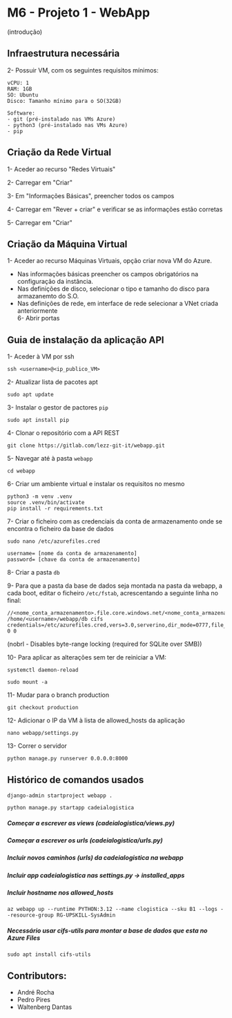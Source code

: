# M6 - Projeto 1 - WebApp

(introdução)

## Infraestrutura necessária

2- Possuir VM, com os seguintes requisitos mínimos:

    vCPU: 1
    RAM: 1GB
    SO: Ubuntu
    Disco: Tamanho mínimo para o SO(32GB)

    Software: 
    - git (pré-instalado nas VMs Azure)
    - python3 (pré-instalado nas VMs Azure)
    - pip

## Criação da Rede Virtual
1- Aceder ao recurso "Redes Virtuais"

2- Carregar em "Criar"

3- Em "Informações Básicas", preencher todos os campos

4- Carregar em "Rever + criar" e verificar se as informações estão corretas

5- Carregar em "Criar"

## Criação da Máquina Virtual

1- Aceder ao recurso Máquinas Virtuais, opção criar nova VM do Azure.

 - Nas informações básicas preencher os campos obrigatórios na configuração da instância.
 - Nas definições de disco, selecionar o tipo e tamanho do disco para armazanemto do S.O.
 - Nas definições de rede, em interface de rede selecionar a VNet criada anteriormente  
6- Abrir portas

## Guia de instalação da aplicação API

1- Aceder à VM por ssh
```
ssh <username>@<ip_publico_VM>
```

2- Atualizar lista de pacotes apt
``` 
sudo apt update
```

3- Instalar o gestor de pactores ``pip``
``` 
sudo apt install pip
```

4- Clonar o repositório com a API REST
``` 
git clone https://gitlab.com/lezz-git-it/webapp.git
```

5- Navegar até à pasta ``webapp``
```
cd webapp
```

6- Criar um ambiente virtual e instalar os requisitos no mesmo

```
python3 -m venv .venv
source .venv/bin/activate
pip install -r requirements.txt
```

7- Criar o ficheiro com as credenciais da conta de armazenamento onde se encontra o ficheiro da base de dados
```
sudo nano /etc/azurefiles.cred
```
```
username= [nome da conta de armazenamento]
password= [chave da conta de armazenamento]
```
8- Criar a pasta ``db``

9- Para que a pasta da base de dados seja montada na pasta da webapp, a cada boot, editar o ficheiro ``/etc/fstab``, acrescentando a seguinte linha no final:
```
//<nome_conta_armazenamento>.file.core.windows.net/<nome_conta_armazenamento>/db /home/<username>/webapp/db cifs credentials=/etc/azurefiles.cred,vers=3.0,serverino,dir_mode=0777,file_mode=0777,nobrl 0 0
```
(nobrl - Disables byte-range locking (required for SQLite over SMB))

10- Para aplicar as alterações sem ter de reiniciar a VM:
```
systemctl daemon-reload
```
```
sudo mount -a
```

11- Mudar para o branch production
```
git checkout production
```

12- Adicionar o IP da VM à lista de allowed_hosts da aplicação
```
nano webapp/settings.py
```


13- Correr o servidor
```
python manage.py runserver 0.0.0.0:8000
```


## Histórico de comandos usados
```
django-admin startproject webapp .
```

```
python manage.py startapp cadeialogistica
```

##### Começar a escrever as views (cadeialogistica/views.py)

##### Começar a escrever os urls (cadeialogistica/urls.py)

##### Incluir novos caminhos (urls) da cadeialogistica na webapp

##### Incluir app cadeialogistica nas settings.py -> installed_apps

##### Incluir hostname nos allowed_hosts

```
az webapp up --runtime PYTHON:3.12 --name clogistica --sku B1 --logs --resource-group RG-UPSKILL-SysAdmin
```

##### Necessário usar cifs-utils para montar a base de dados que esta no Azure Files

```
sudo apt install cifs-utils
```






## Contributors:
- André Rocha
- Pedro Pires
- Waltenberg Dantas